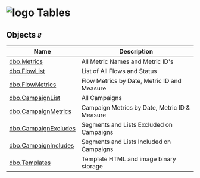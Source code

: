 # ![logo](Images/folder64.svg) Tables

## [](Tables) Objects _`8`_

|Name|Description|
|---|---|
|[dbo.Metrics](Tables/dbo.Metrics.md)|All Metric Names and Metric ID's|
|[dbo.FlowList](Tables/dbo.FlowList.md)|List of All Flows and Status|
|[dbo.FlowMetrics](Tables/dbo.FlowMetrics.md)|Flow Metrics by Date, Metric ID and Measure|
|[dbo.CampaignList](Tables/dbo.CampaignList.md)|All Campaigns|
|[dbo.CampaignMetrics](Tables/dbo.CampaignMetrics.md)|Campaign Metrics by Date, Metric ID & Measure|
|[dbo.CampaignExcludes](Tables/dbo.CampaignExcludes.md)|Segments and Lists Excluded on Campaigns|
|[dbo.CampaignIncludes](Tables/dbo.CampaignIncludes.md)|Segments and Lists Included on Campaigns|
|[dbo.Templates](Tables/dbo.Templates.md)|Template HTML and image binary storage|

